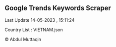 

## Google Trends Keywords Scraper 
 
Last Update 14-05-2023 , 15:11:24

Country List :
VIETNAM.json



© Abdul Muttaqin 

